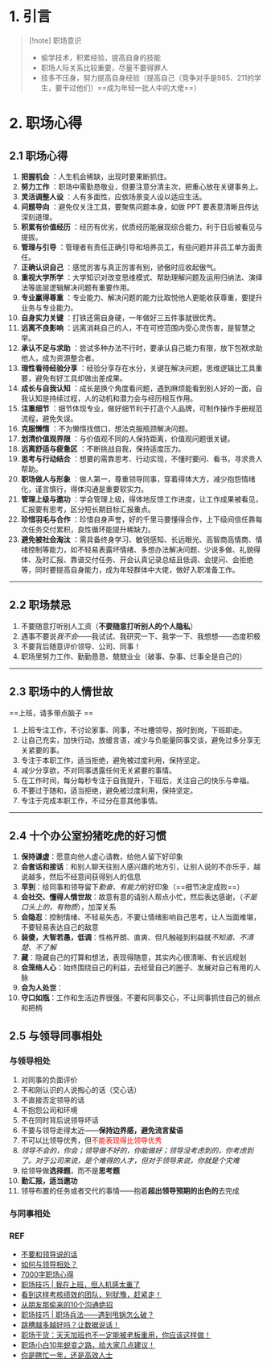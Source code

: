 # 1. 引言 
>[!note] 职场意识
>-  偷学技术，积累经验，提高自身的技能
>- 职场人际关系比较重要，尽量不要得罪人
>- 技多不压身，努力提高自身经验（提高自己（竞争对手是985、211的学生，要干过他们）==成为年轻一批人中的大佬==）

# 2. 职场心得 
## 2.1 职场心得 
1. **把握机会** ：人生机会稀缺，出现时要果断抓住。
2. **努力工作** ：职场中需勤恳敬业，但要注意分清主次，把重心放在关键事务上。
3. **灵活调整人设** ：人有多面性，应依场景变人设以适应生活。
4. **问题导向** ：避免仅关注工具，要聚焦问题本身，如做 PPT 要表意清晰且传达深刻道理。
5. **积累有价值经历** ：经历有优劣，优质经历能展现综合能力，利于日后被看见与提拔。
6. **管理与引导** ：管理者有责任正确引导和培养员工，有些问题并非员工单方面责任。
7. **正确认识自己** ：感觉厉害与真正厉害有别，骄傲时应收起傲气。
8. **重视大学所学** ：大学知识对改变思维模式、帮助理解问题及运用归纳法、演绎法等底层逻辑解决问题有重要作用。
9. **专业赢得尊重** ：专业能力、解决问题的能力比取悦他人更能收获尊重，要提升业务与专业能力。
10. **自身实力关键** ：打铁还需自身硬，一年做好三五件事就很优秀。
11. **远离不良影响** ：远离消耗自己的人，不在可控范围内受心灵伤害，是智慧之举。
12. **承认不足与求助** ：尝试多种办法不行时，要承认自己能力有限，放下包袱求助他人，成为资源整合者。
13. **理性看待经验分享** ：经验分享存在水分，关键在解决问题，思维逻辑比工具重要，避免有好工具却做出差成果。
14. **成长与自我认知** ：成长是换个角度看问题，遇到麻烦能看到别人好的一面，自我认知是持续过程，人的动机和潜力会与经历相互作用。
15. **注重细节** ：细节体现专业，做好细节利于打造个人品牌，可制作操作手册规范流程，避免失误。
16. **克服懒惰** ：不为懒惰找借口，想法克服瓶颈解决问题。
17. **划清价值观界限** ：与价值观不同的人保持距离，价值观问题很关键。
18. **远离舒适与疲惫区** ：不断挑战自我，保持适度压力。
19. **思考与行动结合** ：想要的需靠思考、行动实现，不懂时要问、看书，寻求贵人帮助。
20. **职场做人与形象** ：做人第一，尊重领导同事，穿着得体大方，减少抱怨情绪化，谨言慎行，得体沟通是重要软实力。
21. **管理上级与邀功** ：学会管理上级，得体地反馈工作进度，让工作成果被看见，汇报要有思考，区分短长期目标汇报重点。
22. **珍惜羽毛与合作** ：珍惜自身声誉，好的千里马要懂得合作，上下级间信任靠每次任务交付累积，良性循环能提升稀缺力。
23. **避免被社会淘汰** ：需具备终身学习、敏锐感知、长远眼光、高智商高情商、情绪控制等能力，如不轻易表露坏情绪、多想办法解决问题、少说多做、礼貌得体、及时汇报、靠谱交付任务、开会认真记录总结且低调、会提问、会拒绝等，同时要提高自身能力，成为年轻群体中大佬，做好入职准备工作。
---
## 2.2 职场禁忌 
1. 不要随意打听别人工资（**不要随意打听别人的个人隐私**）
2. 遇事不要说*我不会*——我试试、我研究一下、我学一下、我想想——态度积极
3. 不要背后随意评价领导、公司、同事！
4. 职场里努力工作、勤勤恳恳、兢兢业业（破事、杂事、烂事全是自己的）
---
## 2.3 职场中的人情世故 
==上班，请多带点脑子 ==
1. 上班专注工作，不讨论家事、同事，不吐槽领导，按时到岗，下班即走。
2. 让自己充实，加快行动，放缓言语，减少与负能量同事交谈，避免过多分享无关紧要的事。   
3. 专注于本职工作，适当拒绝，避免被过度利用，保持坚定。
4. 减少分享欲，不对同事透露任何无关紧要的事情。 
5. 在工作时间，每分每秒专注于自我提升，下班后，关注自己的快乐与幸福。
6. 不要过于随和，适当拒绝，避免被过度利用，保持坚定。
7. 专注于完成本职工作，不过分在意其他事情。
---
## 2.4 十个办公室扮猪吃虎的好习惯
1. **保持谦虚**：愿意向他人虚心请教，给他人留下好印象
2. **会套话和接话**：和别人聊天往别人感兴趣的地方引，让别人说的不亦乐乎，越说越多，然后不经意间获得别人的信息
3. **早到**：给同事和领导留下*勤奋、有能力*的好印象（==细节决定成败==）
4. **会社交、懂得人情世故**：故意有意的请别人帮点小忙，然后表达感谢，（*不是口头上的，有物质*），加深关系
5. **会隐忍**：控制情绪、不轻易失态，不要让情绪影响自己思考，让人当面难堪，不要轻易表达自己的敌意
6. **装傻，大智若愚，低调**：性格开朗、直爽、但凡触碰到利益就*不知道、不清楚、不了解*
7. **藏**：隐藏自己的打算和想法，表现得随意，其实内心很清晰、有长远规划
8. **会笼络人心**：始终围绕自己的利益，去经营自己的圈子、发展对自己有用的人脉
9. **会为人处世**：
10. **守口如瓶**：工作和生活边界很强，不要和同事交心，不让同事抓住自己的弱点和把柄

## 2.5 与领导同事相处 
### 与领导相处 
1. 对同事的负面评价
2. 不和刚认识的人说掏心的话（交心话）
3. 不直接否定领导的话
4. 不抱怨公司和环境
5. 不在同时背后说领导坏话
6.  不要与领导走得太近——**保持边界感，避免流言蜚语**
7. 不可以比领导优秀，但<font color="#ff0000">不能表现得比领导优秀</font>
8. *领导不会的，你会；领导做不好的，你能做好；领导没考虑到的，你考虑到了。对于公司来说，是个难得的人才，但对于领导来说，你就是个灾难*
9. 给领导做**选择题**，而不是**思考题**
10. **勤汇报，适当邀功**
11. 领导布置的任务或者交代的事情——抱着**超出领导预期的出色的**去完成
### 与同事相处 


### REF
-  [不要和领导说的话](https://mp.weixin.qq.com/s/vBqJHqzfbz05qQCIMsw5vQ)
- [如何与领导相处？ ]( https://mp.weixin.qq.com/s/l2hGBWjXYaYmpKqOQtCPaQ )
-  [7000字职场心得](https://mp.weixin.qq.com/s/TvOrlHy1pvBhN50GwHltbA) 
- [职场技巧 | 我在上班，但人机感太重了](https://mp.weixin.qq.com/s/23hqo5lbYfy2gQSZVB9Ybg)
 - [看到这样考核绩效的团队，别犹豫，赶紧走！](https://mp.weixin.qq.com/s/G4QVp0FXrk0nxW3ehCfUcg)
 - [从朋友那偷来的10个沟通绝招](https://mp.weixin.qq.com/s/mbpzU49Zr9gKNUMGwfvGQg)
 - [职场技巧 | 职场兵法——遇到甩锅怎么破？](https://mp.weixin.qq.com/s/qPIzfXBKSkYGJBoR0-P0OA)
 - [跳槽越多越好吗？让数据说话！](https://mp.weixin.qq.com/s/LfUh-6GijUtTvUdPo6rglg)
 - [职场干货：天天加班也不一定能被老板重用，你应该这样做！](https://mp.weixin.qq.com/s/x_ecrwdG4qf9h5WCqpYzdQ)
 - [职场小白10年蜕变之路，给大家几点建议！](https://mp.weixin.qq.com/s/PhcMW3QsoeePblA9hUkrPQ)
 - [你是瞎忙一年，还是高效人士](https://mp.weixin.qq.com/s/x1nYsVm6BjKLEAIpmrpBrw)
